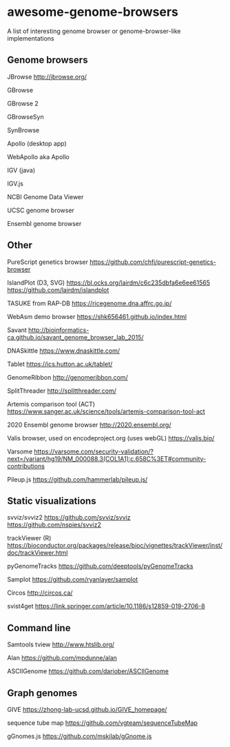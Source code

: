 # awesome-genome-browsers

A list of interesting genome browser or genome-browser-like implementations


## Genome browsers


JBrowse
http://jbrowse.org/


GBrowse

GBrowse 2

GBrowseSyn

SynBrowse

Apollo (desktop app)

WebApollo aka Apollo


IGV (java)

IGV.js


NCBI Genome Data Viewer

UCSC genome browser

Ensembl genome browser

## Other

PureScript genetics browser
https://github.com/chfi/purescript-genetics-browser

IslandPlot (D3, SVG)
https://bl.ocks.org/lairdm/c6c235dbfa6e6ee61565
https://github.com/lairdm/islandplot


TASUKE from RAP-DB
https://ricegenome.dna.affrc.go.jp/


WebAsm demo browser
https://shk656461.github.io/index.html


Savant
http://bioinformatics-ca.github.io/savant_genome_browser_lab_2015/

DNASkittle
https://www.dnaskittle.com/

Tablet
https://ics.hutton.ac.uk/tablet/

GenomeRibbon
http://genomeribbon.com/


SplitThreader
http://splitthreader.com/

Artemis comparison tool (ACT)
https://www.sanger.ac.uk/science/tools/artemis-comparison-tool-act



2020 Ensembl genome browser
http://2020.ensembl.org/

Valis browser, used on encodeproject.org (uses webGL)
https://valis.bio/

Varsome
https://varsome.com/security-validation/?next=/variant/hg19/NM_000088.3(COL1A1):c.658C%3ET#community-contributions


Pileup.js
https://github.com/hammerlab/pileup.js/

## Static visualizations

svviz/svviz2
https://github.com/svviz/svviz
https://github.com/nspies/svviz2

trackViewer (R)
https://bioconductor.org/packages/release/bioc/vignettes/trackViewer/inst/doc/trackViewer.html

pyGenomeTracks
https://github.com/deeptools/pyGenomeTracks


Samplot
https://github.com/ryanlayer/samplot

Circos
http://circos.ca/

svist4get
https://link.springer.com/article/10.1186/s12859-019-2706-8

## Command line

Samtools tview
http://www.htslib.org/

Alan
https://github.com/mpdunne/alan

ASCIIGenome
https://github.com/dariober/ASCIIGenome


## Graph genomes

GIVE
https://zhong-lab-ucsd.github.io/GIVE_homepage/

sequence tube map
https://github.com/vgteam/sequenceTubeMap

gGnomes.js
https://github.com/mskilab/gGnome.js



